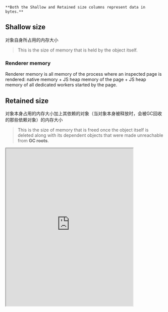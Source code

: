 ```ad-note
**Both the Shallow and Retained size columns represent data in bytes.**
```

## Shallow size

对象自身所占用的内存大小
> This is the size of memory that is held by the object itself.

### Renderer memory

Renderer memory is all memory of the process where an inspected page is rendered: native memory + JS heap memory of the page + JS heap memory of all dedicated workers started by the page.

## Retained size

对象本身占用的内存大小加上其依赖的对象（当对象本身被释放时，会被GC回收的那些依赖对象）的内存大小
> This is the size of memory that is freed once the object itself is deleted along with its dependent objects that were made unreachable from **GC roots**.

<iframe width="80%" height="500px" src="https://stackblitz.com/edit/web-platform-dgb9vl?embed=1&file=index.html&view=editor"/>
